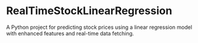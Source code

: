 # RealTimeStockLinearRegression
A Python project for predicting stock prices using a linear regression model with enhanced features and real-time data fetching.
